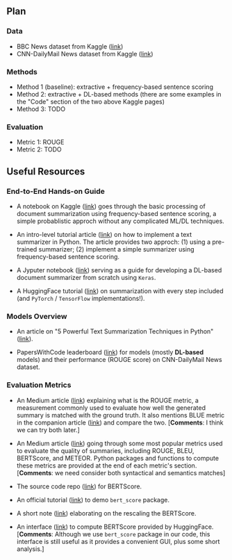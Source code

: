 ## Plan
### Data
- BBC News dataset from Kaggle ([link](https://www.kaggle.com/datasets/pariza/bbc-news-summary/data))
- CNN-DailyMail News dataset from Kaggle ([link](https://www.kaggle.com/datasets/gowrishankarp/newspaper-text-summarization-cnn-dailymail))

### Methods
- Method 1 (baseline): extractive + frequency-based sentence scoring
- Method 2: extractive + DL-based methods (there are some examples in the "Code" section of the two above Kaggle pages)
- Method 3: TODO

### Evaluation
- Metric 1: ROUGE
- Metric 2: TODO

## Useful Resources

### End-to-End Hands-on Guide
- A notebook on Kaggle ([link](https://www.kaggle.com/code/patelris/summarizing-medical-documents)) goes through the basic processing of document summarization using frequency-based sentence scoring, a simple probablistic approch without any complicated ML/DL techniques.

- An intro-level tutorial article ([link](https://www.analyticsvidhya.com/blog/2021/11/a-beginners-guide-to-understanding-text-summarization-with-nlp/)) on how to implement a text summarizer in Python. The article provides two approch: (1) using a pre-trained summarizer; (2) implement a simple summarizer using frequency-based sentence scoring.

- A Jyputer notebook ([link](https://github.com/aravindpai/How-to-build-own-text-summarizer-using-deep-learning/blob/master/How_to_build_own_text_summarizer_using_deep_learning.ipynb)) serving as a guide for developing a DL-based document summarizer from scratch using `Keras`.

- A HuggingFace tutorial ([link](https://huggingface.co/learn/nlp-course/chapter7/5?fw=pt#fine-tuning-mt5-with-accelerate
)) on summarization with every step included (and `PyTorch` / `TensorFlow` implementations!).


### Models Overview
- An article on "5 Powerful Text Summarization Techniques in Python" ([link](https://www.turing.com/kb/5-powerful-text-summarization-techniques-in-python)).

- PapersWithCode leaderboard ([link](https://paperswithcode.com/sota/document-summarization-on-cnn-daily-mail)) for models (mostly **DL-based** models) and their performance (ROUGE score) on CNN-DailyMail News dataset.


### Evaluation Metrics
- An Medium article ([link](https://medium.com/nlplanet/two-minutes-nlp-learn-the-rouge-metric-by-examples-f179cc285499)) explaining what is the ROUGE metric, a measurement commonly used to evaluate how well the generated summary is matched with the ground truth. It also mentions BLUE metric in the companion article ([link](https://medium.com/nlplanet/two-minutes-nlp-learn-the-bleu-metric-by-examples-df015ca73a86)) and compare the two. [**Comments**: I think we can try both later.]

- An Medium article ([link](https://fabianofalcao.medium.com/metrics-for-evaluating-summarization-of-texts-performed-by-transformers-how-to-evaluate-the-b3ce68a309c3)) going through some most popular metrics used to evaluate the quality of summaries, including ROUGE, BLEU, BERTScore, and METEOR. Python packages and functions to compute these metrics are provided at the end of each metric's section. [**Comments**: we need consider both syntactical and semantics matches]

- The source code repo ([link](https://github.com/Tiiiger/bert_score)) for BERTScore.

- An official tutorial ([link](https://github.com/Tiiiger/bert_score/blob/master/example/Demo.ipynb)) to demo `bert_score` package.

- A short note ([link](https://github.com/Tiiiger/bert_score/blob/master/journal/rescale_baseline.md)) elaborating on the rescaling the BERTScore.

- An interface ([link](https://huggingface.co/spaces/evaluate-metric/bertscore)) to compute BERTScore provided by HuggingFace. [**Comments**: Although we use `bert_score` package in our code, this interface is still useful as it provides a convenient GUI, plus some short analysis.]
